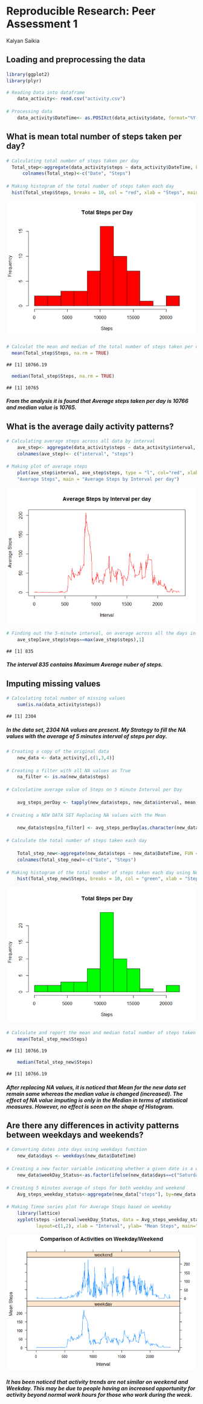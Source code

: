 # Reproducible Research: Peer Assessment 1
Kalyan Saikia  


## Loading and preprocessing the data


```r
library(ggplot2)
library(plyr)
```



```r
# Reading Data into dataframe
    data_activity<- read.csv("activity.csv")

# Processing data
    data_activity$DateTime<- as.POSIXct(data_activity$date, format="%Y-%m-%d")
```


## What is mean total number of steps taken per day?


```r
# Calculating total number of steps taken per day
  Total_step<-aggregate(data_activity$steps ~ data_activity$DateTime, FUN = sum)
      colnames(Total_step)<-c("Date", "Steps")

# Making histogram of the total number of steps taken each day
  hist(Total_step$Steps, breaks = 10, col = "red", xlab = "Steps", main = "Total Steps per Day", ylab = "Frequency")
```

![](PA1_template_files/figure-html/unnamed-chunk-3-1.png)

```r
# Calculat the mean and median of the total number of steps taken per day  
  mean(Total_step$Steps, na.rm = TRUE)
```

```
## [1] 10766.19
```

```r
  median(Total_step$Steps, na.rm = TRUE)
```

```
## [1] 10765
```
##### From the analysis it is found that Average steps taken per day is 10766 and median value is 10765.

## What is the average daily activity patterns?


```r
# Calculating average steps across all data by interval
    ave_step<- aggregate(data_activity$steps ~ data_activity$interval, FUN = mean, na.rm=TRUE)
    colnames(ave_step)<- c("interval", "steps")

# Making plot of average steps
    plot(ave_step$interval, ave_step$steps, type = "l", col="red", xlab = "Interval", ylab = 
    "Average Steps", main = "Average Steps by Interval per day")
```

![](PA1_template_files/figure-html/unnamed-chunk-4-1.png)

```r
# Finding out the 5-minute interval, on average across all the days in the dataset, contains the maximum number of steps
    ave_step[ave_step$steps==max(ave_step$steps),1]
```

```
## [1] 835
```

##### The interval 835 contains Maximum Average nuber of steps.


## Imputing missing values

```r
# Calculating total number of missing values
    sum(is.na(data_activity$steps))
```

```
## [1] 2304
```

##### In the data set, 2304 NA values are present.  My Strategy to fill the NA values with the average of 5 minutes interval of steps per day.


```r
# Creating a copy of the original data
    new_data <- data_activity[,c(1,3,4)]

# Creating a filter with all NA values as True    
    na_filter <- is.na(new_data$steps)

# Calculatine average value of Steps on 5 minute Interval per Day    

    avg_steps_perDay <- tapply(new_data$steps, new_data$interval, mean, na.rm=TRUE, simplify=TRUE)
    
# Creating a NEW DATA SET Replacing NA values with the Mean    
    
    new_data$steps[na_filter] <- avg_steps_perDay[as.character(new_data$interval[na_filter])]
    
# Calculate the total number of steps taken each day
    
    Total_step_new<-aggregate(new_data$steps ~ new_data$DateTime, FUN = sum)
    colnames(Total_step_new)<-c("Date", "Steps")
    
# Making histogram of the total number of steps taken each day using New data
    hist(Total_step_new$Steps, breaks = 10, col = "green", xlab = "Steps", main = "Total Steps per Day", ylab = "Frequency")
```

![](PA1_template_files/figure-html/unnamed-chunk-6-1.png)

```r
# Calculate and report the mean and median total number of steps taken per day
    mean(Total_step_new$Steps)
```

```
## [1] 10766.19
```

```r
    median(Total_step_new$Steps)
```

```
## [1] 10766.19
```
##### After replacing NA values, it is noticed that Mean for the new data set remain same whereas the median value is changed (increased).  The effect of NA value imputing is only in the Median in terms of statistical measures. However, no effect is seen on the shape of Histogram.

## Are there any differences in activity patterns between weekdays and weekends?


```r
# Converting dates into days using weekdays function
    new_data$days <- weekdays(new_data$DateTime)
    
# Creating a new factor variable indicating whether a given date is a weekday or weekend day.
    new_data$weekDay_Status<-as.factor(ifelse(new_data$days==c("Saturday", "Sunday"), "weekend", "weekday"))

# Creating 5 minutes average of steps for both weekday and weekend
    Avg_steps_weekday_status<-aggregate(new_data["steps"], by=new_data[c("interval","weekDay_Status")], FUN = mean)
   
# Making Timne series plot for Average Steps based on weekday
    library(lattice)
    xyplot(steps ~interval|weekDay_Status, data = Avg_steps_weekday_status, type="l", 
           layout=c(1,2), xlab = "Interval", ylab= "Mean Steps", main="Comparison of Activities on Weekday/Weekend")
```

![](PA1_template_files/figure-html/unnamed-chunk-7-1.png)

##### It has been noticed that activity trends are not similar on weekend and Weekday. This may be due to people having an increased opportunity for activity beyond normal work hours for those who work during the week.
